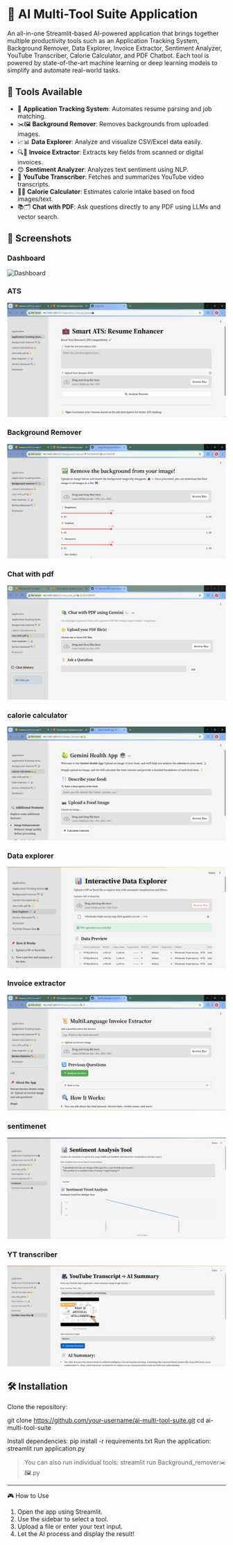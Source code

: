 # 🧠 AI Multi-Tool Suite Application
An all-in-one Streamlit-based AI-powered application that brings together multiple productivity tools such as an Application Tracking System, Background Remover, Data Explorer, Invoice Extractor, Sentiment Analyzer, YouTube Transcriber, Calorie Calculator, and PDF Chatbot. Each tool is powered by state-of-the-art machine learning or deep learning models to simplify and automate real-world tasks.

## 🚀 Tools Available

- 💼 **Application Tracking System**: Automates resume parsing and job matching.
- ✂️🖼️ **Background Remover**: Removes backgrounds from uploaded images.
- 📈📊 **Data Explorer**: Analyze and visualize CSV/Excel data easily.
- 🔍📜 **Invoice Extractor**: Extracts key fields from scanned or digital invoices.
- 😊 **Sentiment Analyzer**: Analyzes text sentiment using NLP.
- 🎥 **YouTube Transcriber**: Fetches and summarizes YouTube video transcripts.
- 🍔🍏 **Calorie Calculator**: Estimates calorie intake based on food images/text.
- 📚🗂️ **Chat with PDF**: Ask questions directly to any PDF using LLMs and vector search.
## 📸 Screenshots

### Dashboard
![Dashboard]([screenshots/dashboard.png](https://github.com/kalambate241/final/blob/20bb3934df20e1b24f5f47c2061f3e4b81ee8f55/finalproject/screenshots/dashboard.png))

### ATS
![ATS](https://github.com/kalambate241/final/blob/20bb3934df20e1b24f5f47c2061f3e4b81ee8f55/finalproject/screenshots/ats.png)

### Background Remover
![Background Remover](https://github.com/kalambate241/final/blob/20bb3934df20e1b24f5f47c2061f3e4b81ee8f55/finalproject/screenshots/bgremove.png)

### Chat with pdf
![PDF Chatbot](https://github.com/kalambate241/final/blob/20bb3934df20e1b24f5f47c2061f3e4b81ee8f55/finalproject/screenshots/chat%20with%20pdf.png)

### calorie calculator 
![Calorie](https://github.com/kalambate241/final/blob/20bb3934df20e1b24f5f47c2061f3e4b81ee8f55/finalproject/screenshots/health%20app.png)

### Data explorer
![Data Explorer](https://github.com/kalambate241/final/blob/20bb3934df20e1b24f5f47c2061f3e4b81ee8f55/finalproject/screenshots/data%20explorer.png)

### Invoice extractor
![Invoice Extractor](https://github.com/kalambate241/final/blob/20bb3934df20e1b24f5f47c2061f3e4b81ee8f55/finalproject/screenshots/invoice.png)

### sentimenet
![Sentiment](https://github.com/kalambate241/final/blob/20bb3934df20e1b24f5f47c2061f3e4b81ee8f55/finalproject/screenshots/sentiment.png)

### YT transcriber
![YT transcriber](https://github.com/kalambate241/final/blob/20bb3934df20e1b24f5f47c2061f3e4b81ee8f55/finalproject/screenshots/yt%20transcribe.png)

## 🛠️ Installation

Clone the repository:

git clone https://github.com/your-username/ai-multi-tool-suite.git
cd ai-multi-tool-suite

Install dependencies:
pip install -r requirements.txt
Run the application:
streamlit run application.py

> You can also run individual tools:
streamlit run Background_remover✂️🖼️.py

---
🎮 How to Use
1. Open the app using Streamlit.
2. Use the sidebar to select a tool.
3. Upload a file or enter your text input.
4. Let the AI process and display the result!

